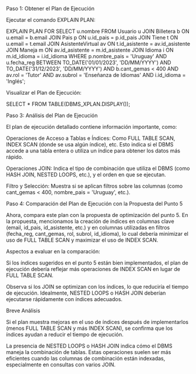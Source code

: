 Paso 1: Obtener el Plan de Ejecución

Ejecutar el comando EXPLAIN PLAN:

EXPLAIN PLAN FOR
SELECT u.nombre
FROM Usuario u
JOIN Billetera b ON u.email = b.email
JOIN Pais p ON u.id_pais = p.id_pais
JOIN Tiene t ON u.email = t.email
JOIN AsistenteVirtual av ON t.id_asistente = av.id_asistente
JOIN Maneja m ON av.id_asistente = m.id_asistente
JOIN Idioma i ON m.id_idioma = i.id_idioma
WHERE p.nombre_pais = 'Uruguay' 
    AND u.fecha_reg BETWEEN TO_DATE('01/01/2023', 'DD/MM/YYYY') AND TO_DATE('31/12/2023', 'DD/MM/YYYY')
    AND b.cant_gemas < 400
    AND av.rol = 'Tutor'
    AND av.subrol = 'Enseñanza de Idiomas'
    AND i.id_idioma = 'Inglés';


Visualizar el Plan de Ejecución:

SELECT * FROM TABLE(DBMS_XPLAN.DISPLAY());


Paso 3: Análisis del Plan de Ejecución

El plan de ejecución detallado contiene información importante, como:

Operaciones de Acceso a Tablas e Índices: Como FULL TABLE SCAN, INDEX SCAN (donde se usa algún índice), etc. Esto indica si el DBMS accede a una tabla entera o utiliza un índice para obtener los datos más rápido.

Operaciones JOIN: Indica el tipo de combinación que utiliza el DBMS (como HASH JOIN, NESTED LOOPS, etc.), y el orden en que se ejecutan.

Filtro y Selección: Muestra si se aplican filtros sobre las columnas (como cant_gemas < 400, nombre_pais = 'Uruguay', etc.).


Paso 4: Comparación del Plan de Ejecución con la Propuesta del Punto 5

Ahora, compara este plan con la propuesta de optimización del punto 5. En la propuesta, mencionamos la creación de índices en columnas clave (email, id_pais, id_asistente, etc.) y en columnas utilizadas en filtros (fecha_reg, cant_gemas, rol, subrol, id_idioma), lo cual debería minimizar el uso de FULL TABLE SCAN y maximizar el uso de INDEX SCAN.

Aspectos a evaluar en la comparación:

Si los índices sugeridos en el punto 5 están bien implementados, el plan de ejecución debería reflejar más operaciones de INDEX SCAN en lugar de FULL TABLE SCAN.

Observa si los JOIN se optimizan con los índices, lo que reduciría el tiempo de ejecución. Idealmente, NESTED LOOPS o HASH JOIN deberían ejecutarse rápidamente con índices adecuados.

Breve Análisis

Si el plan muestra mejoras en el uso de índices después de implementarlos (menos FULL TABLE SCAN y más INDEX SCAN), se confirma que los índices ayudan a reducir el tiempo de ejecución.

La presencia de NESTED LOOPS o HASH JOIN indica cómo el DBMS maneja la combinación de tablas. Estas operaciones suelen ser más eficientes cuando las columnas de combinación están indexadas, especialmente en consultas con varios JOIN.